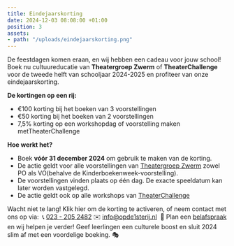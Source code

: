 ```yaml
---
title: Eindejaarskorting
date: 2024-12-03 08:08:00 +01:00
position: 3
assets:
- path: "/uploads/eindejaarskorting.png"
---
```


De feestdagen komen eraan, en wij hebben een cadeau voor jouw school! Boek nu cultuureducatie van **Theatergroep Zwerm** of **TheaterChallenge** voor de tweede helft van schooljaar 2024-2025 en profiteer van onze eindejaarskorting.

**De kortingen op een rij:**
* €100 korting bij het boeken van 3 voorstellingen
* €50 korting bij het boeken van 2 voorstellingen
* 7,5% korting op een workshopdag of voorstelling maken metTheaterChallenge

**Hoe werkt het?**
* Boek **vóór 31 december 2024** om gebruik te maken van de korting.
* De actie geldt voor alle voorstellingen van [Theatergroep Zwerm](https://www.opde1sterij.nl/theatergroep-zwerm/) zowel PO als VO(behalve de Kinderboekenweek-voorstelling).
* De voorstellingen vinden plaats op één dag. De exacte speeldatum kan later worden vastgelegd.
* De actie geldt ook op alle workshops van [TheaterChallenge](https://www.opde1sterij.nl/theaterchallenge/)

Wacht niet te lang!
Klik hier om de korting te activeren, of neem contact met ons op via: 
📞 <a href="tel:+31232052482" title="Bel Op de eerste rij">023 - 205 2482</a> 
✉️ [info@opde1sterij.nl](mailto:info@opde1sterij.nl) 
📅 Plan een [belafspraak](https://calendly.com/opde1sterij/bellen-over-eindejaarskorting) en wij helpen je verder!
Geef leerlingen een culturele boost en sluit 2024 slim af met een voordelige boeking. 🎭
